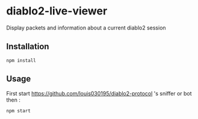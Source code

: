 # diablo2-live-viewer

Display packets and information about a current diablo2 session

## Installation

`npm install`

## Usage

First start https://github.com/louis030195/diablo2-protocol 's sniffer or bot then :

`npm start`
